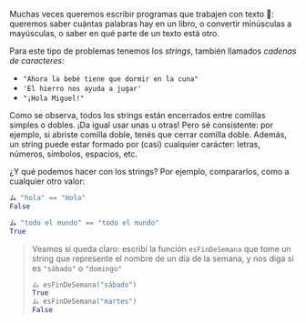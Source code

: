 Muchas veces queremos escribir programas que trabajen con texto :page_facing_up:: queremos saber cuántas palabras hay en un libro, o convertir minúsculas a mayúsculas, o saber en qué parte de un texto está otro.

Para este tipo de problemas tenemos los _strings_, también llamados _cadenas de caracteres_:

* `"Ahora la bebé tiene que dormir en la cuna"`
* `'El hierro nos ayuda a jugar'`
* `"¡Hola Miguel!"`

Como se observa, todos los strings están encerrados entre comillas simples o dobles. ¡Da igual usar unas u otras! Pero sé consistente: por ejemplo, si abriste comilla doble, tenés que cerrar comilla doble. Además, un string puede estar formado por (casi) cualquier carácter: letras, números, símbolos, espacios, etc.

¿Y qué podemos hacer con los strings? Por ejemplo, compararlos, como a cualquier otro valor:

```python
ム "hola" == "Hola"
False

ム "todo el mundo" == "todo el mundo"
True
```

> Veamos si queda claro: escribí la función `esFinDeSemana` que tome un string que represente el nombre de un día de la semana, y nos diga si es `"sábado"` o `"domingo"`
>
> ```python
> ム esFinDeSemana("sábado")
> True
> ム esFinDeSemana("martes")
> False
> ```

